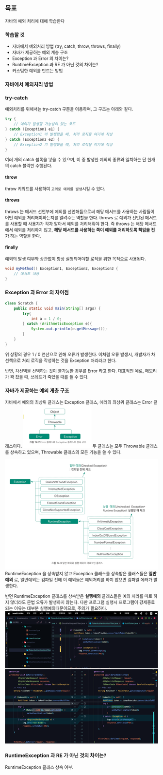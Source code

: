 ## 목표

자바의 예외 처리에 대해 학습한다

### 학습할 것

- 자바에서 예외처리 방법 (try, catch, throw, throws, finally)
- 자바가 제공하는 예외 계층 구조
- Exception 과 Error 의 차이는?
- RuntimeException 과 RE 가 아닌 것의 차이는?
- 커스텀한 예외를 만드는 방법

### 자바에서 예외처리 방법
### try-catch
예외처리를 위해서는 try-catch 구문을 이용하며, 그 구조는 아래와 같다.
```java
try {
    // 예외가 발생할 가능성이 있는 코드    
} catch (Exception1 e1) {
    // Exception1 이 발생했을 때, 처리 로직을 여기에 작성
} catch (Exception2 e2) {
    // Exception2 기 발생했을 때, 처리 로직을 여기에 작성
}
```
여러 개의 catch 블록을 넣을 수 있으며, 이 중 발생한 예외의 종류와 일치하는 단 한개의 catch 블럭만 수행된다.
#### throw
throw 키워드를 사용하여 `고의로 예외를 발생`시킬 수 있다.
#### throws
throws 는 메서드 선언부에 예외를 선언해둠으로써 해당 메서드를 사용하는 사람들이
어떤 예외를 처리해야하는지를 알려주는 역할을 한다. throws 로 예외가 선언된 메서드를
사용할 때 사용쟈가 각자 알아서 예외를 처리해줘야 한다. 즉 throws 는 해당 메서드에서 예외를 처리하지 않고,
**헤당 메서드를 사용하는 쪽이 예외를 처리하도록 책임을 전가** 하는 역할을 한다.
#### finally
예외의 발생 여부와 상관없이 항상 실행되어야할 로직을 위한 목적으로 사용된다.
```java
void myMethod() Exception1, Exception2, Exception3 {
    // 메서드 내용
}
```
### Exception 과 Error 의 차이점
```java
class Scratch {
    public static void main(String[] args) {
        try{
            int a = 1 / 0;
        } catch (ArithmeticException e){
            System.out.println(e.getMessage());
        }
    }
}
```
위 상황의 경우 1 / 0 연산으로 인해 오류가 발생한다. 이처럼 오류 발생시, 개발자가 차선책으로
처리 로직을 작성하는 것을 Exception 처리라고 한다.

반면, 차선택을 선택하는 것이 불가능한 경우를 Error 라고 한다.
대표적인 예로, 메모리가 꽉 찼을 때, 쓰레드가 죽었을 때를 들 수 있다.

### 자바가 제공하는 예외 게층 구조
자바에서 예외의 최상위 클래스는 Exception 클래스, 에러의 최상위 클래스는 Error 클래스이다.
![img.png](img.png)
두 클래스는 모두 Throwable 클래스를 상속하고 있으며, Throwable 클래스의 모든 기능을 쓸 수 있다.

![img_1.png](img_1.png)
RuntimeException 을 상속받지 않고 Exception 클래스를 상속받은 클래스들은 **일반예외** 로, 일반예외는 컴파일 전에
이 예외들은 예외처리를 하지 않으면 컴파일 에러가 발생한다.

반면 RuntimeException 클래스를 상속받은 **실행예외** 클래스들은
예외 처리를 따로 하지 않더라도 문법 오류가 발생하지 않는다.
다만 프로그램 실행시 프로그램이 강제종료되는 이유는 대부분 실행예외때문이므로, 주의가 필요하다.
![img_2.png](img_2.png)
![img_3.png](img_3.png)

### RuntimeException 과 RE 가 아닌 것의 차이는?
RuntimeException 클래스 상속 여부.
